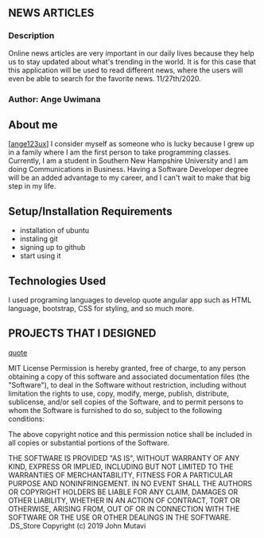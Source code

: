## NEWS ARTICLES

### Description
Online news articles are very important in our daily lives because they help us to stay updated about what's trending in the world. It is for this case that this application will be used to read different news, where the users will even be able to search for the favorite news. 
11/27th/2020.

### Author: Ange Uwimana

## About me
[[ange123ux](https://github.com/ange123ux/quote)]
I consider myself as someone who is lucky because I grew up in a family where I am the first person to take programming classes. Currently, I am a student in Southern New Hampshire University and I am doing Communications in Business. Having a Software Developer degree will be an added advantage to my career, and I can't wait to make that big step in my life. 

## Setup/Installation Requirements

* installation of ubuntu
* instaling git
* signing up to github 
* start using it
## Technologies Used
I used programing languages to develop quote angular app such as HTML language, bootstrap, CSS for styling, and so much more.

  ## PROJECTS THAT I DESIGNED
[quote](https://ange123ux.github.io/quote/)

MIT License
Permission is hereby granted, free of charge, to any person obtaining a copy
of this software and associated documentation files (the "Software"), to deal
in the Software without restriction, including without limitation the rights
to use, copy, modify, merge, publish, distribute, sublicense, and/or sell
copies of the Software, and to permit persons to whom the Software is
furnished to do so, subject to the following conditions:

The above copyright notice and this permission notice shall be included in all
copies or substantial portions of the Software.

THE SOFTWARE IS PROVIDED "AS IS", WITHOUT WARRANTY OF ANY KIND, EXPRESS OR
IMPLIED, INCLUDING BUT NOT LIMITED TO THE WARRANTIES OF MERCHANTABILITY,
FITNESS FOR A PARTICULAR PURPOSE AND NONINFRINGEMENT. IN NO EVENT SHALL THE
AUTHORS OR COPYRIGHT HOLDERS BE LIABLE FOR ANY CLAIM, DAMAGES OR OTHER
LIABILITY, WHETHER IN AN ACTION OF CONTRACT, TORT OR OTHERWISE, ARISING FROM,
OUT OF OR IN CONNECTION WITH THE SOFTWARE OR THE USE OR OTHER DEALINGS IN THE
SOFTWARE.
.DS_Store
Copyright (c) 2019 John Mutavi